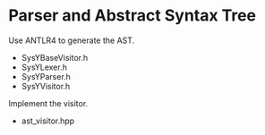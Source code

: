 # Parser and Abstract Syntax Tree

Use ANTLR4 to generate the AST.
- SysYBaseVisitor.h
- SysYLexer.h
- SysYParser.h
- SysYVisitor.h

Implement the visitor.
- ast_visitor.hpp